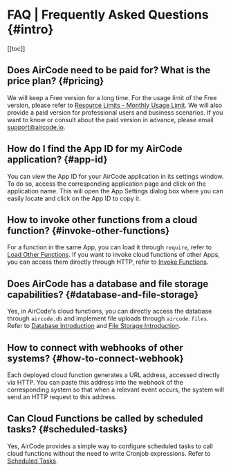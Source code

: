 # FAQ | Frequently Asked Questions {#intro}

[[toc]]

## Does AirCode need to be paid for? What is the price plan? {#pricing}

We will keep a Free version for a long time. For the usage limit of the Free version, please refer to [Resource Limits - Monthly Usage Limit](/about/limits#monthly-usage). We will also provide a paid version for professional users and business scenarios. If you want to know or consult about the paid version in advance, please email [support@aircode.io](mailto:support@aircode.io?subject=Get%20information%20on%20the%20Paid%20Upgrade%20Plan%20of%20AirCode).

## How do I find the App ID for my AirCode application? {#app-id}

You can view the App ID for your AirCode application in its settings window. To do so, access the corresponding application page and click on the application name. This will open the App Settings dialog box where you can easily locate and click on the App ID to copy it.

<ACImage src="/_images/1681195076163.png" mode="light" />
<ACImage src="/_images/1681195131773.png" mode="dark" />

## How to invoke other functions from a cloud function? {#invoke-other-functions}

For a function in the same App, you can load it through `require`, refer to [Load Other Functions](/guide/functions/require). If you want to invoke cloud functions of other Apps, you can access them directly through HTTP, refer to [Invoke Functions](/guide/functions/invoke).

## Does AirCode has a database and file storage capabilities? {#database-and-file-storage}

Yes, in AirCode's cloud functions, you can directly access the database through `aircode.db` and implement file uploads through `aircode.files`. Refer to [Database Introduction](/getting-started/database) and [File Storage Introduction](/getting-started/files).

## How to connect with webhooks of other systems? {#how-to-connect-webhook}

Each deployed cloud function generates a URL address, accessed directly via HTTP. You can paste this address into the webhook of the corresponding system so that when a relevant event occurs, the system will send an HTTP request to this address.

## Can Cloud Functions be called by scheduled tasks? {#scheduled-tasks}

Yes, AirCode provides a simple way to configure scheduled tasks to call cloud functions without the need to write Cronjob expressions. Refer to [Scheduled Tasks](/guide/functions/scheduled-tasks).

